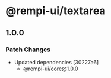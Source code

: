 # @rempi-ui/textarea

## 1.0.0

### Patch Changes

- Updated dependencies [30227a6]
  - @rempi-ui/core@1.0.0
